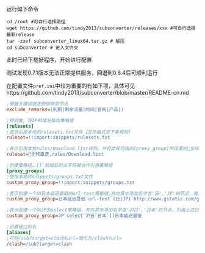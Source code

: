 运行如下命令

```shell
cd /root #可自行选择路径
wget https://github.com/tindy2013/subconverter/releases/xxx #可自行选择最新release
tar -zxvf subconverter_linux64.tar.gz # 解压
cd subconverter # 进入文件夹
```

此时已经下载好程序，开始进行配置

测试发现0.7.1版本无法正常提供服务，回退到0.6.4后可顺利运行

在配置文件`pref.ini`中较为重要的有如下项，具体可见https://github.com/tindy2013/subconverter/blob/master/README-cn.md

```ini
;根据关键词或正则排除的节点
exclude_remarks=(到期|剩余流量|时间|官网|产品|) 

;规则集，将IP和域名指向策略组
[rulesets]
;表示引用本地的rulesets.txt文件（文件格式见下条规则）
ruleset=!!import:snippets/rulesets.txt

;表示引用本地rules/Download.list规则。并将此规则指向[proxy_group]所设置的🎯全球直连 策略组
ruleset=🎯全球直连,rules/Download.list

;创建策略组，[] 前缀后的文字将被当作引用策略组
[proxy_groups]
;使用本地的snippets/groups.txt文件
custom_proxy_group=!!import:snippets/groups.txt

;表示创建一个叫日本延迟最低的url-test策略组,并向其中添加名字含'日','JP'的节点，每隔300秒测试一次，测速超时为5s
custom_proxy_group=日本延迟最低`url-test`(日|JP)`http://www.gstatic.com/generate_204`300,5

;表示创建一个叫JP的select策略组，并向其中添加名字含'沪日','日本'的节点，引用上述日本规则组
custom_proxy_group=JP`select`沪日`日本`[]日本延迟最低

;设置接口别名
[aliases]
;可将/sub?target=clash&url=简化为/clash?url=
/clash=/sub?target=clash

```

